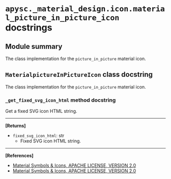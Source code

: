 # `apysc._material_design.icon.material_picture_in_picture_icon` docstrings

## Module summary

The class implementation for the `picture_in_picture` material icon.

## `MaterialpictureInPictureIcon` class docstring

The class implementation for the `picture_in_picture` material icon.

### `_get_fixed_svg_icon_html` method docstring

Get a fixed SVG icon HTML string.<hr>

**[Returns]**

- `fixed_svg_icon_html`: str
  - Fixed SVG icon HTML string.

<hr>

**[References]**

- [Material Symbols & Icons, APACHE LICENSE, VERSION 2.0](https://fonts.google.com/icons?icon.size=24&icon.color=%23e8eaed)
- [Material Symbols & Icons, APACHE LICENSE, VERSION 2.0](https://www.apache.org/licenses/LICENSE-2.0.html)